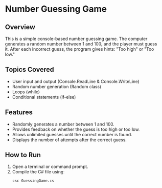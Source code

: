 # Number Guessing Game

## Overview
This is a simple console-based number guessing game. The computer generates a random number between 1 and 100, and the player must guess it. After each incorrect guess, the program gives hints: "Too high" or "Too low."

## Topics Covered
- User input and output (Console.ReadLine & Console.WriteLine)
- Random number generation (Random class)
- Loops (while)
- Conditional statements (if-else)

## Features
- Randomly generates a number between 1 and 100.
- Provides feedback on whether the guess is too high or too low.
- Allows unlimited guesses until the correct number is found.
- Displays the number of attempts after the correct guess.

## How to Run
1. Open a terminal or command prompt.
2. Compile the C# file using:  
   ```sh
   csc GuessingGame.cs

